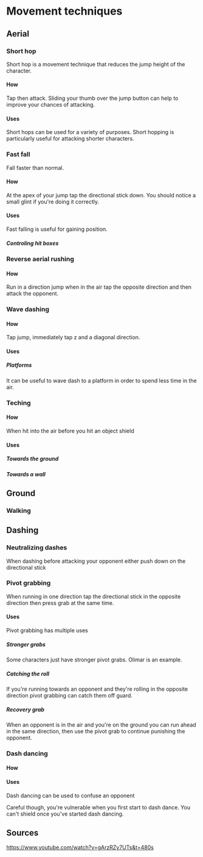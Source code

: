# Movement techniques

## Aerial

### Short hop

Short hop is a movement technique that reduces the jump height of the character.

#### How

Tap then attack. Sliding your thumb over the jump button can help to improve your chances of attacking.

#### Uses

Short hops can be used for a variety of purposes. Short hopping is particularly useful for attacking shorter characters.

### Fast fall

Fall faster than normal.

#### How

At the apex of your jump tap the directional stick down. You should notice a small glint if you're doing it correctly.

#### Uses

Fast falling is useful for gaining position.

##### Controling hit boxes

### Reverse aerial rushing

#### How

Run in a direction jump when in the air tap the opposite direction and then attack the opponent.

### Wave dashing

#### How

Tap jump, immediately tap z and a diagonal direction.

#### Uses

##### Platforms

It can be useful to wave dash to a platform in order to spend less time in the air.

### Teching

#### How

When hit into the air before you hit an object shield

#### Uses

##### Towards the ground

##### Towards a wall

## Ground

### Walking

## Dashing

### Neutralizing dashes

When dashing before attacking your opponent either push down on the directional stick

### Pivot grabbing

When running in one direction tap the directional stick in the opposite direction then press grab at the same time.

#### Uses

Pivot grabbing has multiple uses

##### Stronger grabs

Some characters just have stronger pivot grabs. Olimar is an example.

##### Catching the roll

If you're running towards an opponent and they're rolling in the opposite direction pivot grabbing can catch them off guard.

##### Recovery grab

When an opponent is in the air and you're on the ground you can run ahead in the same direction, then use the pivot grab to continue punishing the opponent.

### Dash dancing

#### How

#### Uses

Dash dancing can be used to confuse an opponent

Careful though, you're vulnerable when you first start to dash dance. You can't shield once you've started dash dancing.

## Sources

https://www.youtube.com/watch?v=gArzRZy7UTs&t=480s